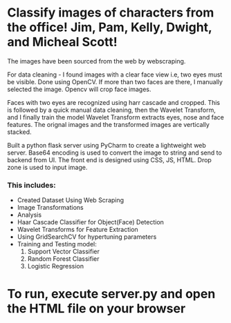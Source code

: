 # Classify images of characters from the office! Jim, Pam, Kelly, Dwight, and Micheal Scott!

The images have been sourced from the web by webscraping. 

For data cleaning - I found images with a clear face view i.e, two eyes must be visible. Done using OpenCV. If more than two faces are there, I manually selected the image. Opencv will crop face images.

Faces with two eyes are recognized using harr cascade and cropped. This is followed by a quick manual data cleaning, then the Wavelet Transform, and I finally train the model
Wavelet Transform extracts eyes, nose and face features. The orignal images and the transformed images are vertically stacked.

Built a python flask server using PyCharm to create a lightweight web server. Base64 encoding is used to convert the image to string and send to backend from UI.
The front end is designed using CSS, JS, HTML. Drop zone is used to input image.

### This includes:

- Created Dataset Using Web Scraping
- Image Transformations
- Analysis
- Haar Cascade Classifier for Object(Face) Detection
- Wavelet Transforms for Feature Extraction
- Using GridSearchCV for hypertuning parameters
- Training and Testing model:
	1. Support Vector Classifier
	2. Random Forest Classifier
	3. Logistic Regression


# To run, execute server.py and open the HTML file on your browser
